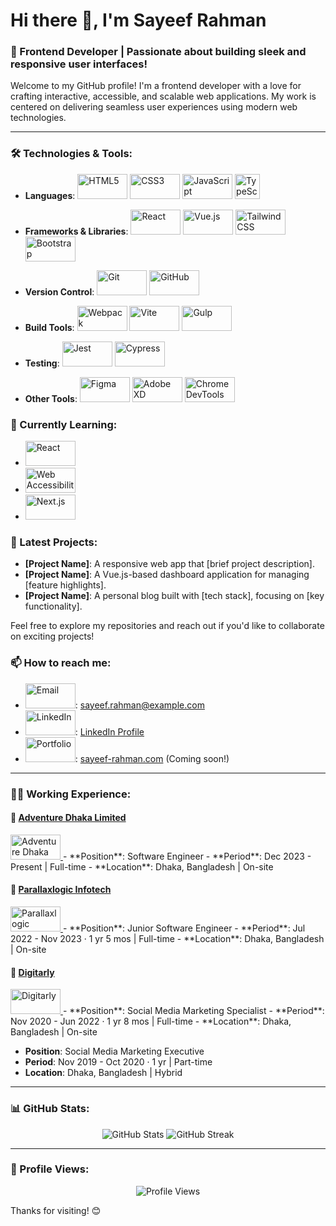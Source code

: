 # Hi there 👋, I'm Sayeef Rahman

### 🚀 Frontend Developer | Passionate about building sleek and responsive user interfaces!

Welcome to my GitHub profile! I'm a frontend developer with a love for crafting interactive, accessible, and scalable web applications. My work is centered on delivering seamless user experiences using modern web technologies.

---

### 🛠️ Technologies & Tools:
- **Languages**:
  <a href="https://developer.mozilla.org/en-US/docs/Web/HTML" target="_blank"><img src="https://img.shields.io/badge/-HTML5-E34F26?style=flat&logo=html5&logoColor=white" alt="HTML5" width="80px" height="40px"/></a>
  <a href="https://developer.mozilla.org/en-US/docs/Web/CSS" target="_blank"><img src="https://img.shields.io/badge/-CSS3-1572B6?style=flat&logo=css3&logoColor=white" alt="CSS3" width="80px" height="40px"/></a>
  <a href="https://developer.mozilla.org/en-US/docs/Web/JavaScript" target="_blank"><img src="https://img.shields.io/badge/-JavaScript-F7DF1E?style=flat&logo=javascript&logoColor=black" alt="JavaScript" width="80px"     height="40px"/></a>
  <a href="https://www.typescriptlang.org/" target="_blank"><img src="https://img.shields.io/badge/-TypeScript-3178C6?style=flat&logo=typescript&logoColor=white" alt="TypeScript" width="40px" height="40px"/></a>
  
- **Frameworks & Libraries**:
  <a href="https://reactjs.org/" target="_blank"><img src="https://img.shields.io/badge/-React-61DAFB?style=flat&logo=react&logoColor=white" alt="React" width="80px" height="40px"/></a>
  <a href="https://vuejs.org/" target="_blank"><img src="https://img.shields.io/badge/-Vue.js-4FC08D?style=flat&logo=vue.js&logoColor=white" alt="Vue.js" width="80px" height="40px"/></a>
  <a href="https://tailwindcss.com/" target="_blank"><img src="https://img.shields.io/badge/-TailwindCSS-38B2AC?style=flat&logo=tailwind-css&logoColor=white" alt="Tailwind CSS" width="80px" height="40px"/></a>
  <a href="https://getbootstrap.com/" target="_blank"><img src="https://img.shields.io/badge/-Bootstrap-563D7C?style=flat&logo=bootstrap&logoColor=white" alt="Bootstrap" width="80px" height="40px"/></a>
  
- **Version Control**:
  <a href="https://git-scm.com/" target="_blank"><img src="https://img.shields.io/badge/-Git-F05032?style=flat&logo=git&logoColor=white" alt="Git" width="80px" height="40px"/></a>
  <a href="https://github.com/" target="_blank"><img src="https://img.shields.io/badge/-GitHub-181717?style=flat&logo=github&logoColor=white" alt="GitHub" width="80px" height="40px"/></a>

- **Build Tools**:
  <a href="https://webpack.js.org/" target="_blank"><img src="https://img.shields.io/badge/-Webpack-8DD6F9?style=flat&logo=webpack&logoColor=white" alt="Webpack" width="80px" height="40px"/></a>
  <a href="https://vitejs.dev/" target="_blank"><img src="https://img.shields.io/badge/-Vite-646CFF?style=flat&logo=vite&logoColor=white" alt="Vite" width="80px" height="40px"/></a>
  <a href="https://gulpjs.com/" target="_blank"><img src="https://img.shields.io/badge/-Gulp-CF4647?style=flat&logo=gulp&logoColor=white" alt="Gulp" width="80px" height="40px"/></a>

- **Testing**:
  <a href="https://jestjs.io/" target="_blank"><img src="https://img.shields.io/badge/-Jest-C21325?style=flat&logo=jest&logoColor=white" alt="Jest" width="80px" height="40px"/></a>
  <a href="https://www.cypress.io/" target="_blank"><img src="https://img.shields.io/badge/-Cypress-17202C?style=flat&logo=cypress&logoColor=white" alt="Cypress" width="80px" height="40px"/></a>

- **Other Tools**:
  <a href="https://www.figma.com/" target="_blank"><img src="https://img.shields.io/badge/-Figma-F24E1E?style=flat&logo=figma&logoColor=white" alt="Figma" width="80px" height="40px"/></a>
  <a href="https://www.adobe.com/products/xd.html" target="_blank"><img src="https://img.shields.io/badge/-AdobeXD-FF61F6?style=flat&logo=adobe-xd&logoColor=white" alt="Adobe XD" width="80px" height="40px"/></a>
  <a href="https://developer.chrome.com/docs/devtools/" target="_blank"><img src="https://img.shields.io/badge/-ChromeDevTools-4285F4?style=flat&logo=google-chrome&logoColor=white" alt="Chrome DevTools" width="80px" height="40px"/></a>

### 🌱 Currently Learning:
- <a href="https://reactjs.org/" target="_blank"><img src="https://img.shields.io/badge/-AdvancedReact-61DAFB?style=flat&logo=react&logoColor=white" alt="React" width="80px" height="40px"/></a>
- <a href="https://www.w3.org/WAI/" target="_blank"><img src="https://img.shields.io/badge/-WebAccessibility-5E5E5E?style=flat" alt="Web Accessibility" width="80px" height="40px"/></a>
- <a href="https://nextjs.org/" target="_blank"><img src="https://img.shields.io/badge/-Next.js-000000?style=flat&logo=next.js&logoColor=white" alt="Next.js" width="80px" height="40px"/></a>

### 📝 Latest Projects:
- **[Project Name]**: A responsive web app that [brief project description].
- **[Project Name]**: A Vue.js-based dashboard application for managing [feature highlights].
- **[Project Name]**: A personal blog built with [tech stack], focusing on [key functionality].

Feel free to explore my repositories and reach out if you'd like to collaborate on exciting projects!

### 📫 How to reach me:
- <a href="mailto:sayeef.rahman@example.com" target="_blank"><img src="https://img.shields.io/badge/-Email-D14836?style=flat&logo=gmail&logoColor=white" alt="Email" width="80px" height="40px"/></a>: sayeef.rahman@example.com
- <a href="https://www.linkedin.com/in/sayeef-rahman/" target="_blank"><img src="https://img.shields.io/badge/-LinkedIn-0077B5?style=flat&logo=linkedin&logoColor=white" alt="LinkedIn" width="80px" height="40px"/></a>: [LinkedIn Profile](https://www.linkedin.com/in/sayeef-rahman/)
- <a href="https://sayeef-rahman.com" target="_blank"><img src="https://img.shields.io/badge/-Portfolio-4B5563?style=flat&logoColor=white" alt="Portfolio" width="80px" height="40px"/></a>: [sayeef-rahman.com](https://sayeef-rahman.com) (Coming soon!)

---
### 🧑‍💻 Working Experience:

#### 🚀 [Adventure Dhaka Limited](https://adventure-dhaka.com)
<a href="https://adventure-dhaka.com" target="_blank">
  <img src="https://media.licdn.com/dms/image/v2/C4E0BAQHPvz_J6XXoGA/company-logo_200_200/company-logo_200_200/0/1679468396827?e=1734566400&v=beta&t=3fT4fxyE-YGmGvYqF1IokYNNRVC_clc_5q8YBXo8hsM" alt="Adventure Dhaka Limited" width="80px" height="40px"/>
</a>
- **Position**: Software Engineer
- **Period**: Dec 2023 - Present | Full-time
- **Location**: Dhaka, Bangladesh | On-site

#### 🚀 [Parallaxlogic Infotech](https://parallaxlogic.com)
<a href="https://parallaxlogic.com" target="_blank">
  <img src="https://parallaxlogic.com/assets/img/logo.png" alt="Parallaxlogic Infotech" width="80px" height="40px"/>
</a>
- **Position**: Junior Software Engineer
- **Period**: Jul 2022 - Nov 2023 · 1 yr 5 mos | Full-time
- **Location**: Dhaka, Bangladesh | On-site

#### 🚀 [Digitarly](https://digitarly.com)
<a href="https://digitarly.com" target="_blank">
  <img src="https://media.licdn.com/dms/image/v2/C510BAQGGqvqXgYELEg/company-logo_200_200/company-logo_200_200/0/1630633447944/digitarly_logo?e=1734566400&v=beta&t=YhUiY3P21yxvadRBITfaGj0c7IPjCcZVPJerjzN7-nI" alt="Digitarly" width="80px" height="40px"/>
</a>
- **Position**: Social Media Marketing Specialist
- **Period**: Nov 2020 - Jun 2022 · 1 yr 8 mos | Full-time
- **Location**: Dhaka, Bangladesh | On-site

- **Position**: Social Media Marketing Executive
- **Period**: Nov 2019 - Oct 2020 · 1 yr | Part-time
- **Location**: Dhaka, Bangladesh | Hybrid

---

### 📊 GitHub Stats:
<p align="center">
  <img src="https://github-readme-stats.vercel.app/api?username=sayeef-rahman&show_icons=true&theme=radical" alt="GitHub Stats" />
  <img src="https://github-readme-streak-stats.herokuapp.com/?user=sayeef-rahman&theme=radical" alt="GitHub Streak" />
</p>

---

### 👀 Profile Views:
<p align="center">
  <img src="https://komarev.com/ghpvc/?username=sayeef-rahman&style=for-the-badge" alt="Profile Views" />
</p>

Thanks for visiting! 😊

